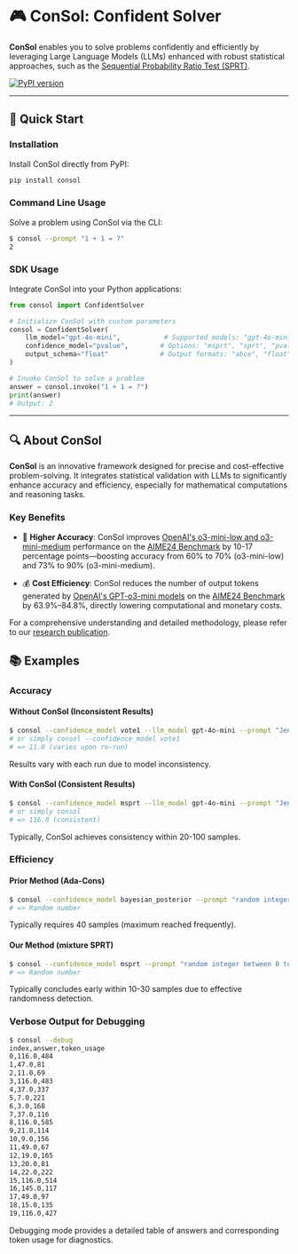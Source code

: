 # 🎮 ConSol: Confident Solver

**ConSol** enables you to solve problems confidently and efficiently by leveraging Large Language Models (LLMs) enhanced with robust statistical approaches, such as the [Sequential Probability Ratio Test (SPRT)](https://en.wikipedia.org/wiki/Sequential_probability_ratio_test).

[![PyPI version](https://badge.fury.io/py/consol.svg)](https://badge.fury.io/py/consol)

---

## 🚀 Quick Start

### Installation

Install ConSol directly from PyPI:

```bash
pip install consol
```

### Command Line Usage

Solve a problem using ConSol via the CLI:

```bash
$ consol --prompt "1 + 1 = ?"
2
```

### SDK Usage

Integrate ConSol into your Python applications:

```python
from consol import ConfidentSolver

# Initialize ConSol with custom parameters
consol = ConfidentSolver(
    llm_model="gpt-4o-mini",           # Supported models: "gpt-4o-mini", "o3-mini-low", etc.
    confidence_model="pvalue",        # Options: "msprt", "sprt", "pvalue", "bayesian_posterior", "vote40", "vote1"
    output_schema="float"             # Output formats: "abce", "float", etc.
)

# Invoke ConSol to solve a problem
answer = consol.invoke("1 + 1 = ?")
print(answer)
# Output: 2
```

---

## 🔍 About ConSol

**ConSol** is an innovative framework designed for precise and cost-effective problem-solving. It integrates statistical validation with LLMs to significantly enhance accuracy and efficiency, especially for mathematical computations and reasoning tasks.

### Key Benefits

- 🚩 **Higher Accuracy**: ConSol improves [OpenAI's o3-mini-low and o3-mini-medium](https://openai.com/index/openai-o3-mini/) performance on the [AIME24 Benchmark](https://huggingface.co/datasets/Maxwell-Jia/AIME_2024) by 10-17 percentage points—boosting accuracy from 60% to 70% (o3-mini-low) and 73% to 90% (o3-mini-medium).

- 💰 **Cost Efficiency**: ConSol reduces the number of output tokens generated by [OpenAI's GPT-o3-mini models](https://openai.com/index/openai-o3-mini/) on the [AIME24 Benchmark](https://huggingface.co/datasets/Maxwell-Jia/AIME_2024) by 63.9%–84.8%, directly lowering computational and monetary costs.

For a comprehensive understanding and detailed methodology, please refer to our [research publication](https://www.alphaxiv.org/abs/2503.17587).

## 📚 Examples

### Accuracy

#### Without ConSol (Inconsistent Results)

```bash
$ consol --confidence_model vote1 --llm_model gpt-4o-mini --prompt "Jen enters a lottery by picking \(4\) distinct numbers from \(S=\{1,2,3,\dots,10\}\). \(4\) numbers are randomly chosen from \(S\). She wins a prize if at least two of her numbers match the randomly chosen numbers, and wins the grand prize if all four match. The probability of winning the grand prize given she has already won a prize is \(\frac{m}{n}\), with \(m,n\) relatively prime positive integers. Find \(m+n\)."
# or simply consol --confidence_model vote1
# => 11.0 (varies upon re-run)
```

Results vary with each run due to model inconsistency.

#### With ConSol (Consistent Results)

```bash
$ consol --confidence_model msprt --llm_model gpt-4o-mini --prompt "Jen enters a lottery by picking \(4\) distinct numbers from \(S=\{1,2,3,\dots,10\}\). \(4\) numbers are randomly chosen from \(S\). She wins a prize if at least two of her numbers match the randomly chosen numbers, and wins the grand prize if all four match. The probability of winning the grand prize given she has already won a prize is \(\frac{m}{n}\), with \(m,n\) relatively prime positive integers. Find \(m+n\)."
# or simply consol
# => 116.0 (consistent)
```

Typically, ConSol achieves consistency within 20-100 samples.

### Efficiency

#### Prior Method (Ada-Cons)

```bash
$ consol --confidence_model bayesian_posterior --prompt "random integer between 0 to 20"
# => Random number
```

Typically requires 40 samples (maximum reached frequently).

#### Our Method (mixture SPRT)

```bash
$ consol --confidence_model msprt --prompt "random integer between 0 to 20"
# => Random number
```

Typically concludes early within 10-30 samples due to effective randomness detection.

### Verbose Output for Debugging

```bash
$ consol --debug
index,answer,token_usage
0,116.0,484
1,47.0,81
2,11.0,69
3,116.0,483
4,37.0,337
5,7.0,221
6,3.0,168
7,37.0,116
8,116.0,585
9,21.0,114
10,9.0,156
11,49.0,67
12,19.0,165
13,20.0,81
14,22.0,222
15,116.0,514
16,145.0,117
17,49.0,97
18,15.0,135
19,116.0,427
```

Debugging mode provides a detailed table of answers and corresponding token usage for diagnostics.

